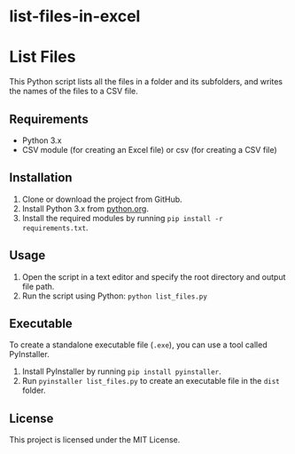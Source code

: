 # list-files-in-excel
 
# List Files

This Python script lists all the files in a folder and its subfolders, and writes the names of the files to a CSV file.

## Requirements

- Python 3.x
- CSV module (for creating an Excel file) or csv (for creating a CSV file)

## Installation

1. Clone or download the project from GitHub.
2. Install Python 3.x from [python.org](https://www.python.org/downloads/).
3. Install the required modules by running `pip install -r requirements.txt`.

## Usage

1. Open the script in a text editor and specify the root directory and output file path.
2. Run the script using Python: `python list_files.py`

## Executable

To create a standalone executable file (`.exe`), you can use a tool called PyInstaller.

1. Install PyInstaller by running `pip install pyinstaller`.
2. Run `pyinstaller list_files.py` to create an executable file in the `dist` folder.

## License

This project is licensed under the MIT License.